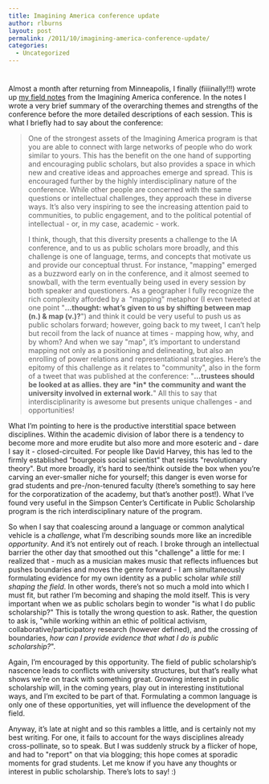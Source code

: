 ```yaml
---
title: Imagining America conference update
author: rlburns
layout: post
permalink: /2011/10/imagining-america-conference-update/
categories:
  - Uncategorized
---
```

# 

Almost a month after returning from Minneapolis, I finally (fiiiinally!!!) wrote up [my field notes][1] from the Imagining America conference. In the notes I wrote a very brief summary of the overarching themes and strengths of the conference before the more detailed descriptions of each session. This is what I briefly had to say about the conference:

 [1]: http://bit.ly/n2BixR

> One of the strongest assets of the Imagining America program is that you are able to connect with large networks of people who do work similar to yours. This has the benefit on the one hand of supporting and encouraging public scholars, but also provides a space in which new and creative ideas and approaches emerge and spread. This is encouraged further by the highly interdisciplinary nature of the conference. While other people are concerned with the same questions or intellectual challenges, they approach these in diverse ways. It’s also very inspiring to see the increasing attention paid to communities, to public engagement, and to the political potential of intellectual - or, in my case, academic - work.
> 
> I think, though, that this diversity presents a challenge to the IA conference, and to us as public scholars more broadly, and this challenge is one of language, terms, and concepts that motivate us and provide our conceptual thrust. For instance, "mapping" emerged as a buzzword early on in the conference, and it almost seemed to snowball, with the term eventually being used in every session by both speaker and questioners. As a geographer I fully recognize the rich complexity afforded by a  "mapping" metaphor (I even tweeted at one point "**...thought: what’s given to us by shifting between map (n.) & map (v.)?**") and think it could be very useful to push us as public scholars forward; however, going back to my tweet, I can’t help but recoil from the lack of nuance at times - mapping how, why, and by whom? And when we say "map", it’s important to understand mapping not only as a positioning and delineating, but also an enrolling of power relations and representational strategies. Here’s the epitomy of this challenge as it relates to "community", also in the form of a tweet that was published at the conference: "**...trustees should be looked at as allies. they are \*in\* the community and want the university involved in external work.**" All this to say that interdisciplinarity is awesome but presents unique challenges - and opportunities!

What I’m pointing to here is the productive interstitial space between disciplines. Within the academic division of labor there is a tendency to become more and more erudite but also more and more esoteric and - dare I say it - closed-circuited. For people like David Harvey, this has led to the firmly established "bourgeois social scientist" that resists "revolutionary theory". But more broadly, it’s hard to see/think outside the box when you’re carving an ever-smaller niche for yourself; this danger is even worse for grad students and pre-/non-tenured faculty (there’s something to say here for the corporatization of the academy, but that’s another post!). What I’ve found very useful in the Simpson Center’s Certificate in Public Scholarship program is the rich interdisciplinary nature of the program. 

So when I say that coalescing around a language or common analytical vehicle is a *challenge*, what I’m describing sounds more like an incredible *opportunity*. And it’s not entirely out of reach. I broke through an intellectual barrier the other day that smoothed out this "challenge" a little for me: I realized that - much as a musician makes music that reflects influences but pushes boundaries and moves the genre forward - I am simultaneously formulating evidence for my own identity as a public scholar *while still shaping the field*. In other words, there’s not so much a mold into which I must fit, but rather I’m becoming and shaping the mold itself. This is very important when we as public scholars begin to wonder "is what I do public scholarship?" This is totally the wrong question to ask. Rather, the question to ask is, "while working within an ethic of political activism, collaborative/participatory research (however defined), and the crossing of boundaries, *how can I provide evidence that what I do is public scholarship?*".

Again, I’m encouraged by this opportunity. The field of public scholarship’s nascence leads to conflicts with university structures, but that’s really what shows we’re on track with something great. Growing interest in public scholarship will, in the coming years, play out in interesting institutional ways, and I’m excited to be part of that. Formulating a common language is only one of these opportunities, yet will influence the development of the field. 

Anyway, it’s late at night and so this rambles a little, and is certainly not my best writing. For one, it fails to account for the ways disciplines already cross-pollinate, so to speak. But I was suddenly struck by a flicker of hope, and had to "report" on that via blogging; this hope comes at sporadic moments for grad students. Let me know if you have any thoughts or interest in public scholarship. There’s lots to say! :\)